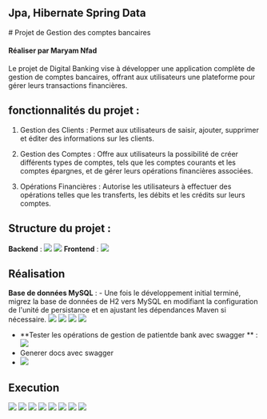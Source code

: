 <h2> Jpa, Hibernate Spring Data  </h2>
# Projet de Gestion des comptes bancaires
<h4>Réaliser par Maryam Nfad </h4>
Le projet de Digital Banking vise à développer une application complète de gestion de comptes bancaires, offrant aux utilisateurs une plateforme pour gérer leurs transactions financières.

## fonctionnalités du projet :

1. Gestion des Clients : Permet aux utilisateurs de saisir, ajouter, supprimer et éditer des informations sur les clients.

2. Gestion des Comptes : Offre aux utilisateurs la possibilité de créer différents types de comptes, tels que les comptes courants et les comptes épargnes, et de gérer leurs opérations financières associées.

3. Opérations Financières : Autorise les utilisateurs à effectuer des opérations telles que les transferts, les débits et les crédits sur leurs comptes.
## Structure  du projet :
**Backend** :
<img src="captures/img_14.png">
<img src="captures/img_15.png">
**Frontend** :
<img src="captures/img_16.png">
## Réalisation 
 **Base de données MySQL** :
    - Une fois le développement initial terminé, migrez la base de données de H2 vers MySQL en modifiant la configuration de l'unité de persistance et en ajustant les dépendances Maven si nécessaire.
      <img src="captures/img.png">
      <img src="captures/img_1.png">
      <img src="captures/img_2.png">
      <img src="captures/img_3.png">
- **Tester les opérations de gestion de patientde bank avec swagger ** :
      <img src="captures/img_6.png">
- Generer  docs  avec  swagger 
-  <img src="captures/img_13.png">

## Execution 
<img src="captures/img_4.png">
      <img src="captures/img_5.png">
      <img src="captures/img_7.png">
      <img src="captures/img_8.png">
    <img src="captures/img_9.png">
    <img src="captures/img_10.png">
 <img src="captures/img_11.png">
 <img src="captures/img_12.png">
